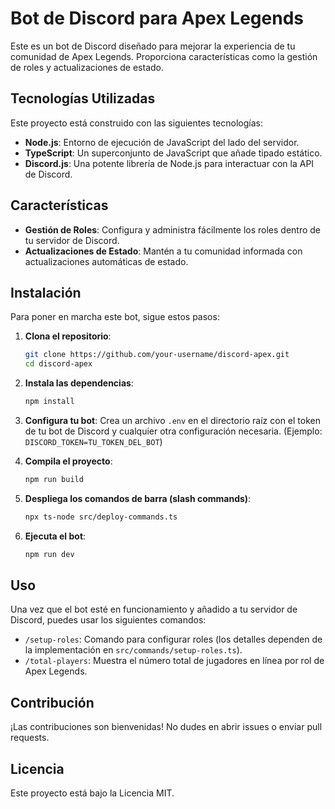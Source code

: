 # Bot de Discord para Apex Legends

Este es un bot de Discord diseñado para mejorar la experiencia de tu comunidad de Apex Legends. Proporciona características como la gestión de roles y actualizaciones de estado.

## Tecnologías Utilizadas

Este proyecto está construido con las siguientes tecnologías:

- **Node.js**: Entorno de ejecución de JavaScript del lado del servidor.
- **TypeScript**: Un superconjunto de JavaScript que añade tipado estático.
- **Discord.js**: Una potente librería de Node.js para interactuar con la API de Discord.

## Características

- **Gestión de Roles**: Configura y administra fácilmente los roles dentro de tu servidor de Discord.
- **Actualizaciones de Estado**: Mantén a tu comunidad informada con actualizaciones automáticas de estado.

## Instalación

Para poner en marcha este bot, sigue estos pasos:

1.  **Clona el repositorio**:

    ```bash
    git clone https://github.com/your-username/discord-apex.git
    cd discord-apex
    ```

2.  **Instala las dependencias**:

    ```bash
    npm install
    ```

3.  **Configura tu bot**: Crea un archivo `.env` en el directorio raíz con el token de tu bot de Discord y cualquier otra configuración necesaria. (Ejemplo: `DISCORD_TOKEN=TU_TOKEN_DEL_BOT`)

4.  **Compila el proyecto**:

    ```bash
    npm run build
    ```

5.  **Despliega los comandos de barra (slash commands)**:

    ```bash
    npx ts-node src/deploy-commands.ts
    ```

6.  **Ejecuta el bot**:
    ```bash
    npm run dev
    ```

## Uso

Una vez que el bot esté en funcionamiento y añadido a tu servidor de Discord, puedes usar los siguientes comandos:

- `/setup-roles`: Comando para configurar roles (los detalles dependen de la implementación en `src/commands/setup-roles.ts`).
- `/total-players`: Muestra el número total de jugadores en línea por rol de Apex Legends.

## Contribución

¡Las contribuciones son bienvenidas! No dudes en abrir issues o enviar pull requests.

## Licencia

Este proyecto está bajo la Licencia MIT.
